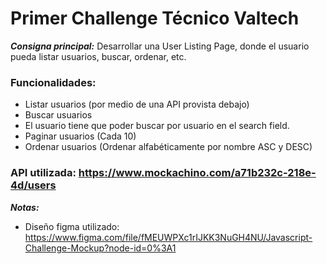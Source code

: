 # Primer Challenge Técnico Valtech

***Consigna principal:*** Desarrollar una User Listing Page, donde el usuario pueda listar usuarios, buscar, ordenar, etc.

### Funcionalidades:
- Listar usuarios (por medio de una API provista debajo)
- Buscar usuarios
- El usuario tiene que poder buscar por usuario en el search field.
- Paginar usuarios (Cada 10)
- Ordenar usuarios (Ordenar alfabéticamente por nombre ASC y DESC)

### API utilizada: https://www.mockachino.com/a71b232c-218e-4d/users

***Notas:***

- Diseño figma utilizado: https://www.figma.com/file/fMEUWPXc1rIJKK3NuGH4NU/Javascript-Challenge-Mockup?node-id=0%3A1
